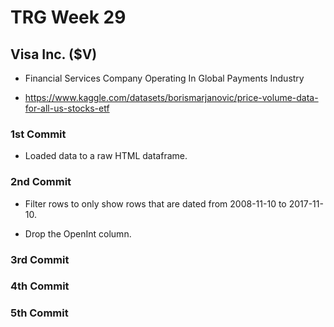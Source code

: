 # TRG Week 29

## Visa Inc. ($V)

- Financial Services Company Operating In Global Payments Industry

- https://www.kaggle.com/datasets/borismarjanovic/price-volume-data-for-all-us-stocks-etf

### 1st Commit

- Loaded data to a raw HTML dataframe.

### 2nd Commit

- Filter rows to only show rows that are dated from 2008-11-10 to 2017-11-10.

- Drop the OpenInt column.

### 3rd Commit

### 4th Commit

### 5th Commit